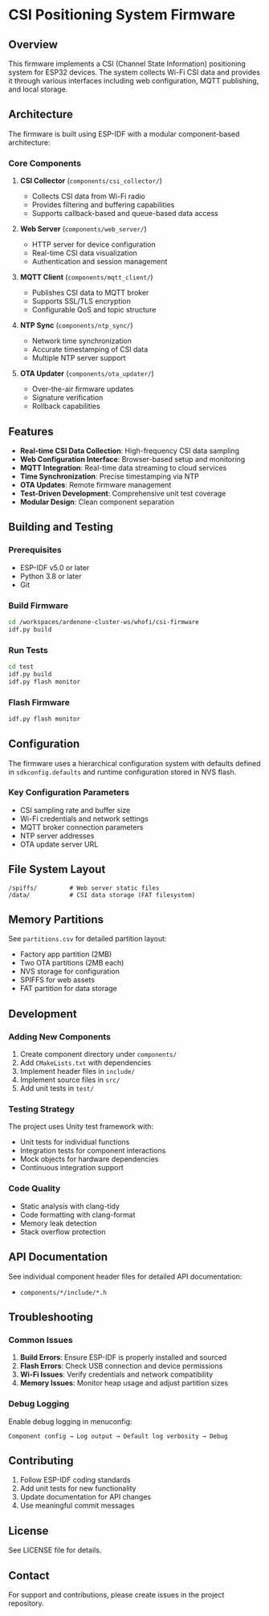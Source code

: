 # CSI Positioning System Firmware

## Overview

This firmware implements a CSI (Channel State Information) positioning system for ESP32 devices. The system collects Wi-Fi CSI data and provides it through various interfaces including web configuration, MQTT publishing, and local storage.

## Architecture

The firmware is built using ESP-IDF with a modular component-based architecture:

### Core Components

1. **CSI Collector** (`components/csi_collector/`)
   - Collects CSI data from Wi-Fi radio
   - Provides filtering and buffering capabilities
   - Supports callback-based and queue-based data access

2. **Web Server** (`components/web_server/`)
   - HTTP server for device configuration
   - Real-time CSI data visualization
   - Authentication and session management

3. **MQTT Client** (`components/mqtt_client/`)
   - Publishes CSI data to MQTT broker
   - Supports SSL/TLS encryption
   - Configurable QoS and topic structure

4. **NTP Sync** (`components/ntp_sync/`)
   - Network time synchronization
   - Accurate timestamping of CSI data
   - Multiple NTP server support

5. **OTA Updater** (`components/ota_updater/`)
   - Over-the-air firmware updates
   - Signature verification
   - Rollback capabilities

## Features

- **Real-time CSI Data Collection**: High-frequency CSI data sampling
- **Web Configuration Interface**: Browser-based setup and monitoring
- **MQTT Integration**: Real-time data streaming to cloud services
- **Time Synchronization**: Precise timestamping via NTP
- **OTA Updates**: Remote firmware management
- **Test-Driven Development**: Comprehensive unit test coverage
- **Modular Design**: Clean component separation

## Building and Testing

### Prerequisites

- ESP-IDF v5.0 or later
- Python 3.8 or later
- Git

### Build Firmware

```bash
cd /workspaces/ardenone-cluster-ws/whofi/csi-firmware
idf.py build
```

### Run Tests

```bash
cd test
idf.py build
idf.py flash monitor
```

### Flash Firmware

```bash
idf.py flash monitor
```

## Configuration

The firmware uses a hierarchical configuration system with defaults defined in `sdkconfig.defaults` and runtime configuration stored in NVS flash.

### Key Configuration Parameters

- CSI sampling rate and buffer size
- Wi-Fi credentials and network settings
- MQTT broker connection parameters
- NTP server addresses
- OTA update server URL

## File System Layout

```
/spiffs/         # Web server static files
/data/           # CSI data storage (FAT filesystem)
```

## Memory Partitions

See `partitions.csv` for detailed partition layout:
- Factory app partition (2MB)
- Two OTA partitions (2MB each)
- NVS storage for configuration
- SPIFFS for web assets
- FAT partition for data storage

## Development

### Adding New Components

1. Create component directory under `components/`
2. Add `CMakeLists.txt` with dependencies
3. Implement header files in `include/`
4. Implement source files in `src/`
5. Add unit tests in `test/`

### Testing Strategy

The project uses Unity test framework with:
- Unit tests for individual functions
- Integration tests for component interactions
- Mock objects for hardware dependencies
- Continuous integration support

### Code Quality

- Static analysis with clang-tidy
- Code formatting with clang-format
- Memory leak detection
- Stack overflow protection

## API Documentation

See individual component header files for detailed API documentation:
- `components/*/include/*.h`

## Troubleshooting

### Common Issues

1. **Build Errors**: Ensure ESP-IDF is properly installed and sourced
2. **Flash Errors**: Check USB connection and device permissions
3. **Wi-Fi Issues**: Verify credentials and network compatibility
4. **Memory Issues**: Monitor heap usage and adjust partition sizes

### Debug Logging

Enable debug logging in menuconfig:
```
Component config → Log output → Default log verbosity → Debug
```

## Contributing

1. Follow ESP-IDF coding standards
2. Add unit tests for new functionality
3. Update documentation for API changes
4. Use meaningful commit messages

## License

See LICENSE file for details.

## Contact

For support and contributions, please create issues in the project repository.